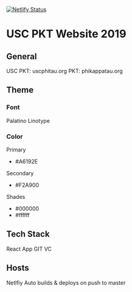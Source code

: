 [![Netlify Status](https://api.netlify.com/api/v1/badges/e478236b-c44f-4a9e-b7b3-0b74bb9dff3f/deploy-status)](https://app.netlify.com/sites/relaxed-kowalevski-2cf542/deploys)

# USC PKT Website 2019

## General

USC PKT: uscphitau.org
PKT: phikappatau.org

## Theme

### Font

Palatino Linotype

### Color

Primary 
- #A6192E

Secondary 
- #F2A900

Shades
- #000000
- #ffffff

## Tech Stack

React App
GIT VC

## Hosts

Netlfiy
Auto builds & deploys on push to master
